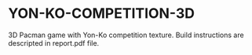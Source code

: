 # YON-KO-COMPETITION-3D
3D Pacman game with Yon-Ko competition texture.
Build instructions are descripted in report.pdf file.